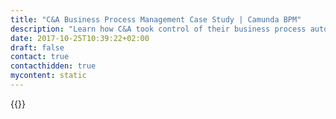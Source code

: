 ```yaml
---
title: "C&A Business Process Management Case Study | Camunda BPM"
description: "Learn how C&A took control of their business process automation and improved efficiency in their organization with Camunda. Camunda is the leader for workflow automation based on Java and BPMN 2.0."
date: 2017-10-25T10:39:22+02:00
draft: false
contact: true
contacthidden: true
mycontent: static
---
```

{{<case-study-single
company="C&A"
companydescription="With more than 1,500 branches in 18 European countries and more than 35,000 employees, C&A is one of Europe's leading fashion retailers. C&A welcomes more than two million new customers every day visitors in its stores and offers fashion in good quality at reasonable prices for the whole family. In addition to its European stores, C&A is also present in Brazil, Mexico and China."
customerquote=""
teaser=""
usecase=""
videolink=""
logo="//images.ctfassets.net/vpidbgnakfvf/5tQXoITgv9JvsnhZda3qhi/60582ef1b5242a9d6ebaeb41102ffeef/C_A.png"
pdf=""
thumbnail="">}}